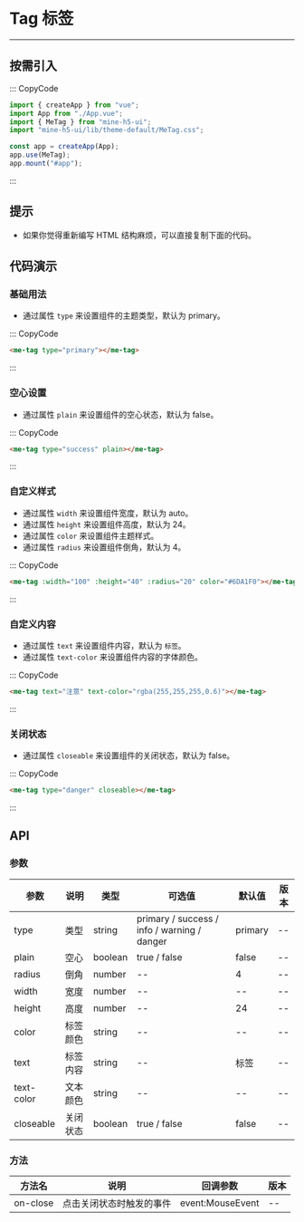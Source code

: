 # Tag 标签

---

## 按需引入

::: CopyCode

```JavaScript
import { createApp } from "vue";
import App from "./App.vue";
import { MeTag } from "mine-h5-ui";
import "mine-h5-ui/lib/theme-default/MeTag.css";

const app = createApp(App);
app.use(MeTag);
app.mount("#app");
```

:::

## 提示

- 如果你觉得重新编写 HTML 结构麻烦，可以直接复制下面的代码。

## 代码演示

### 基础用法

- 通过属性 `type` 来设置组件的主题类型，默认为 primary。

::: CopyCode

```HTML
<me-tag type="primary"></me-tag>
```

:::

### 空心设置

- 通过属性 `plain` 来设置组件的空心状态，默认为 false。

::: CopyCode

```HTML
<me-tag type="success" plain></me-tag>
```

:::

### 自定义样式

- 通过属性 `width` 来设置组件宽度，默认为 auto。
- 通过属性 `height` 来设置组件高度，默认为 24。
- 通过属性 `color` 来设置组件主题样式。
- 通过属性 `radius` 来设置组件倒角，默认为 4。

::: CopyCode

```HTML
<me-tag :width="100" :height="40" :radius="20" color="#6DA1F0"></me-tag>
```

:::

### 自定义内容

- 通过属性 `text` 来设置组件内容，默认为 `标签`。
- 通过属性 `text-color` 来设置组件内容的字体颜色。

::: CopyCode

```HTML
<me-tag text="注意" text-color="rgba(255,255,255,0.6)"></me-tag>
```

:::

### 关闭状态

- 通过属性 `closeable` 来设置组件的关闭状态，默认为 false。

::: CopyCode

```HTML
<me-tag type="danger" closeable></me-tag>
```

:::

## API

### 参数

| 参数       | 说明     | 类型    | 可选值                                      | 默认值  | 版本 |
| ---------- | -------- | ------- | ------------------------------------------- | ------- | ---- |
| type       | 类型     | string  | primary / success / info / warning / danger | primary | --   |
| plain      | 空心     | boolean | true / false                                | false   | --   |
| radius     | 倒角     | number  | --                                          | 4       | --   |
| width      | 宽度     | number  | --                                          | --      | --   |
| height     | 高度     | number  | --                                          | 24      | --   |
| color      | 标签颜色 | string  | --                                          | --      | --   |
| text       | 标签内容 | string  | --                                          | 标签    | --   |
| text-color | 文本颜色 | string  | --                                          | --      | --   |
| closeable  | 关闭状态 | boolean | true / false                                | false   | --   |

### 方法

| 方法名   | 说明                     | 回调参数         | 版本 |
| -------- | ------------------------ | ---------------- | ---- |
| on-close | 点击关闭状态时触发的事件 | event:MouseEvent | --   |
